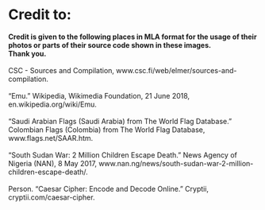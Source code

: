 <h1>Credit to:</h1>
<b>Credit is given to the following places in MLA format for the usage of their photos or parts of their source code shown in these images.
<br>Thank you.</b>
<br>
<br>CSC - Sources and Compilation, www.csc.fi/web/elmer/sources-and-compilation.
<br>
<br>“Emu.” Wikipedia, Wikimedia Foundation, 21 June 2018, en.wikipedia.org/wiki/Emu.
<br>
<br>“Saudi Arabian Flags (Saudi Arabia) from The World Flag Database.” Colombian Flags (Colombia) from The World Flag Database, www.flags.net/SAAR.htm.
<br>
<br>“South Sudan War: 2 Million Children Escape Death.” News Agency of Nigeria (NAN), 8 May 2017, www.nan.ng/news/south-sudan-war-2-million-children-escape-death/.
<br>
<br>Person. “Caesar Cipher: Encode and Decode Online.” Cryptii, cryptii.com/caesar-cipher.
